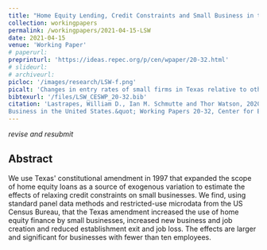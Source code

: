 ```yaml
---
title: "Home Equity Lending, Credit Constraints and Small Business in the United States"
collection: workingpapers
permalink: /workingpapers/2021-04-15-LSW
date: 2021-04-15
venue: 'Working Paper'
# paperurl: 
preprinturl: 'https://ideas.repec.org/p/cen/wpaper/20-32.html'
# slideurl: 
# archiveurl: 
picloc: '/images/research/LSW-f.png'
picalt: 'Changes in entry rates of small firms in Texas relative to other states before and after the 1997 Texas constitutional amendment' 
bibtexurl: '/files/LSW_CESWP_20-32.bib'
citation: 'Lastrapes, William D., Ian M. Schmutte and Thor Watson, 2020. &quot;Home Equity Lending, Credit Constraints and Small
Business in the United States.&quot; Working Papers 20-32, Center for Economic Studies, U.S. Census Bureau.'
---
```


*revise and resubmit*

## Abstract

We use Texas' constitutional amendment in 1997 that expanded the scope of home
equity loans as a source of exogenous variation to estimate the effects of relaxing
credit constraints on small businesses. We find, using standard panel data methods
and restricted-use microdata from the US Census Bureau, that the Texas amendment
increased the use of home equity finance by small businesses, increased new business
and job creation and reduced establishment exit and job loss. The effects are larger
and significant for businesses with fewer than ten employees.
